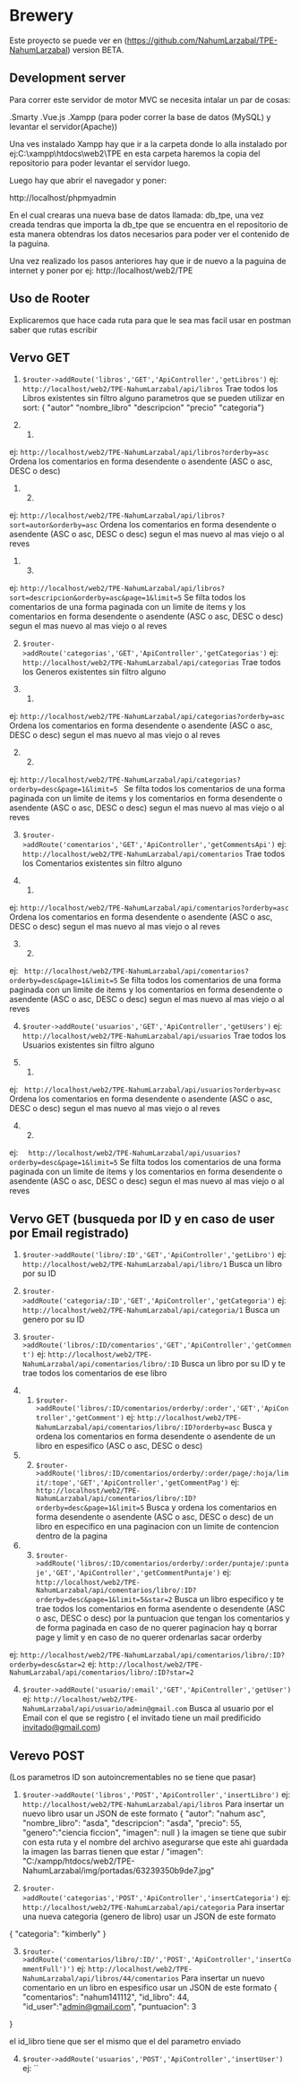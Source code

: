 # Brewery

Este proyecto se puede ver en (https://github.com/NahumLarzabal/TPE-NahumLarzabal) version BETA.

## Development server

Para correr este servidor de motor MVC se necesita intalar un par de cosas:

.Smarty
.Vue.js
.Xampp (para poder correr la base de datos (MySQL) y levantar el servidor(Apache))

Una ves instalado Xampp hay que ir a la carpeta donde lo alla instalado por ej:C:\xampp\htdocs\web2\TPE
en esta carpeta haremos la copia del repositorio para poder levantar el servidor luego.

Luego hay que abrir el navegador y poner:

http://localhost/phpmyadmin

En el cual crearas una nueva base de datos llamada: db_tpe, una vez creada tendras que importa la db_tpe que se encuentra en el repositorio
de esta manera obtendras los datos necesarios para poder ver el contenido de la paguina.

Una vez realizado los pasos anteriores hay que ir de nuevo a la paguina de internet y poner por ej: http://localhost/web2/TPE



## Uso de Rooter
Explicaremos que hace cada ruta para que le sea mas facil usar en postman saber que rutas escribir

## Vervo GET 

1. ` $router->addRoute('libros','GET','ApiController','getLibros') `
ej: ` http://localhost/web2/TPE-NahumLarzabal/api/libros `
Trae todos los Libros  existentes sin filtro alguno
parametros que se pueden utilizar en sort:
 { "autor" "nombre_libro" "descripcion" "precio" "categoria"}

1. 1. 
ej: ` http://localhost/web2/TPE-NahumLarzabal/api/libros?orderby=asc `
Ordena los comentarios en forma desendente o asendente (ASC o asc, DESC o desc)

1. 2. 
ej: ` http://localhost/web2/TPE-NahumLarzabal/api/libros?sort=autor&orderby=asc `
Ordena los comentarios en forma desendente o asendente (ASC o asc, DESC o desc) segun el mas nuevo al mas viejo o al reves

1. 3. 
ej: ` http://localhost/web2/TPE-NahumLarzabal/api/libros?sort=descripcion&orderby=asc&page=1&limit=5 `
Se filta todos los comentarios de una forma paginada con un limite de items y  los comentarios en forma desendente o asendente (ASC o asc, DESC o desc) 
segun el mas nuevo al mas viejo o al reves


2. `$router->addRoute('categorias','GET','ApiController','getCategorias')` 
ej: ` http://localhost/web2/TPE-NahumLarzabal/api/categorias `
Trae todos los Generos existentes sin filtro alguno

2. 1. 
ej: ` http://localhost/web2/TPE-NahumLarzabal/api/categorias?orderby=asc   `
Ordena los comentarios en forma desendente o asendente (ASC o asc, DESC o desc) segun el mas nuevo al mas viejo o al reves

2. 2. 
ej: ` http://localhost/web2/TPE-NahumLarzabal/api/categorias?orderby=desc&page=1&limit=5  `
Se filta todos los comentarios de una forma paginada con un limite de items y  los comentarios en forma desendente o asendente (ASC o asc, DESC o desc) 
segun el mas nuevo al mas viejo o al reves

3. `$router->addRoute('comentarios','GET','ApiController','getCommentsApi')`
ej: ` http://localhost/web2/TPE-NahumLarzabal/api/comentarios `
Trae todos los Comentarios existentes sin filtro alguno

3. 1. 
ej: ` http://localhost/web2/TPE-NahumLarzabal/api/comentarios?orderby=asc `
Ordena los comentarios en forma desendente o asendente (ASC o asc, DESC o desc) segun el mas nuevo al mas viejo o al reves

3. 2. 
ej: ` http://localhost/web2/TPE-NahumLarzabal/api/comentarios?orderby=desc&page=1&limit=5` 
Se filta todos los comentarios de una forma paginada con un limite de items y  los comentarios en forma desendente o asendente (ASC o asc, DESC o desc) 
segun el mas nuevo al mas viejo o al reves

4. `$router->addRoute('usuarios','GET','ApiController','getUsers')` 
ej: ` http://localhost/web2/TPE-NahumLarzabal/api/usuarios `
Trae todos los Usuarios existentes sin filtro alguno

4. 1. 
ej: `  http://localhost/web2/TPE-NahumLarzabal/api/usuarios?orderby=asc `
Ordena los comentarios en forma desendente o asendente (ASC o asc, DESC o desc) segun el mas nuevo al mas viejo o al reves

4. 2. 
ej: `  http://localhost/web2/TPE-NahumLarzabal/api/usuarios?orderby=desc&page=1&limit=5` 
Se filta todos los comentarios de una forma paginada con un limite de items y  los comentarios en forma desendente o asendente (ASC o asc, DESC o desc) 
segun el mas nuevo al mas viejo o al reves


## Vervo GET (busqueda por ID y en caso de user por Email registrado)

1. `$router->addRoute('libro/:ID','GET','ApiController','getLibro')`
ej: `http://localhost/web2/TPE-NahumLarzabal/api/libro/1`
Busca un libro por su ID

2. `$router->addRoute('categoria/:ID','GET','ApiController','getCategoria')`
ej: ` http://localhost/web2/TPE-NahumLarzabal/api/categoria/1 `
Busca un genero por su ID

3. `$router->addRoute('libros/:ID/comentarios','GET','ApiController','getComment')`
ej: ` http://localhost/web2/TPE-NahumLarzabal/api/comentarios/libro/:ID `
Busca un libro por su ID y te trae todos los comentarios de ese libro

3. 1. `$router->addRoute('libros/:ID/comentarios/orderby/:order','GET','ApiController','getComment')`
ej: ` http://localhost/web2/TPE-NahumLarzabal/api/comentarios/libro/:ID?orderby=asc `
Busca y ordena los comentarios en forma desendente o asendente de un libro en espesifico (ASC o asc, DESC o desc)

3. 2. `$router->addRoute('libros/:ID/comentarios/orderby/:order/page/:hoja/limit/:tope','GET','ApiController','getCommentPag')`
ej: ` http://localhost/web2/TPE-NahumLarzabal/api/comentarios/libro/:ID?orderby=desc&page=1&limit=5` 
Busca y ordena los comentarios en forma desendente o asendente (ASC o asc, DESC o desc) de un libro en 
especifico en una paginacion con un limite de contencion dentro de la pagina


3. 3. `$router->addRoute('libros/:ID/comentarios/orderby/:order/puntaje/:puntaje','GET','ApiController','getCommentPuntaje')`
ej: ` http://localhost/web2/TPE-NahumLarzabal/api/comentarios/libro/:ID?orderby=desc&page=1&limit=5&star=2 `
Busca un libro especifico y te trae todos los comentarios en forma asendente o desendente (ASC o asc, DESC o desc) por la puntuacion que tengan los comentarios y de forma paginada
en caso de no querer paginacion hay q borrar page y limit y en caso de no querer ordenarlas sacar orderby

ej: ` http://localhost/web2/TPE-NahumLarzabal/api/comentarios/libro/:ID?orderby=desc&star=2 `
ej: ` http://localhost/web2/TPE-NahumLarzabal/api/comentarios/libro/:ID?star=2 `

4. `$router->addRoute('usuario/:email','GET','ApiController','getUser')`
ej: ` http://localhost/web2/TPE-NahumLarzabal/api/usuario/admin@gmail.com `
Busca al usuario por el Email con el que se registro ( el invitado tiene un mail predificido invitado@gmail.com)



## Verevo POST
(Los parametros ID son autoincrementables no se tiene que pasar)

1. `$router->addRoute('libros','POST','ApiController','insertLibro')`
ej: `http://localhost/web2/TPE-NahumLarzabal/api/libros`
Para insertar un nuevo libro usar un JSON de este formato
{
        "autor": "nahum asc",
       "nombre_libro": "asda",
       "descripcion": "asda",
       "precio": 55,
       "genero":"ciencia ficcion",
       "imagen": null
}
la imagen se tiene que subir con esta ruta y el nombre del archivo asegurarse que este ahi guardada la imagen las barras tienen que estar /
"imagen": "C:/xampp/htdocs/web2/TPE-NahumLarzabal/img/portadas/63239350b9de7.jpg"

2. `$router->addRoute('categorias','POST','ApiController','insertCategoria')`
ej: `http://localhost/web2/TPE-NahumLarzabal/api/categoria`
Para insertar una nueva categoria (genero de libro) usar un JSON de este formato

{
        "categoria": "kimberly" 
}


3. `$router->addRoute('comentarios/libro/:ID/','POST','ApiController','insertCommentFull')')`
ej: `http://localhost/web2/TPE-NahumLarzabal/api/libros/44/comentarios`
Para insertar un nuevo comentario en un libro en espesifico usar un JSON de este formato
{
        "comentarios": "nahum141112",
       "id_libro": 44,
       "id_user":"admin@gmail.com",
       "puntuacion": 3

}

el id_libro tiene que ser el mismo que el del parametro enviado

4. `$router->addRoute('usuarios','POST','ApiController','insertUser')`
ej: ``